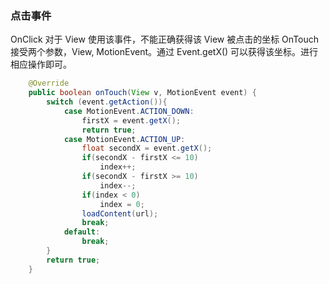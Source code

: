 ### 点击事件

OnClick
对于 View 使用该事件，不能正确获得该 View 被点击的坐标
OnTouch
接受两个参数，View, MotionEvent。通过 Event.getX() 可以获得该坐标。进行相应操作即可。
``` java
    @Override
    public boolean onTouch(View v, MotionEvent event) {
        switch (event.getAction()){
            case MotionEvent.ACTION_DOWN:
                firstX = event.getX();
                return true;
            case MotionEvent.ACTION_UP:
                float secondX = event.getX();
                if(secondX - firstX <= 10)
                    index++;
                if(secondX - firstX >= 10)
                    index--;
                if(index < 0)
                    index = 0;
                loadContent(url);
                break;
            default:
                break;
        }
        return true;
    }
```